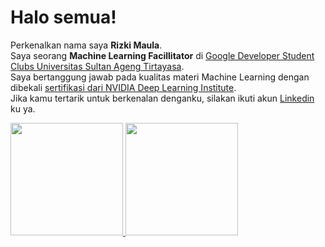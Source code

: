 # Halo semua! 
Perkenalkan nama saya **Rizki Maula**.\
Saya seorang **Machine Learning Facillitator** di [Google Developer Student Clubs Universitas Sultan Ageng Tirtayasa](https://gdsc.community.dev/universitas-sultan-ageng-tirtayasa/).\
Saya bertanggung jawab pada kualitas materi Machine Learning dengan dibekali [sertifikasi dari NVIDIA Deep Learning Institute](https://courses.nvidia.com/certificates/c3831c3b980b468791856de52f06450a/).\
Jika kamu tertarik untuk berkenalan denganku, silakan ikuti akun [Linkedin](https://www.linkedin.com/in/rizkim65/) ku ya.
 
<p align="left">
<a href="https://github.com/RizkiMaula65">
  <img height="180em" src="https://github-readme-stats-eight-theta.vercel.app/api?username=RizkiMaula65&show_icons=true&theme=algolia&include_all_commits=true&count_private=true"/>
  <img height="180em" src="https://github-readme-stats-eight-theta.vercel.app/api/top-langs/?username=RizkiMaula65&layout=compact&langs_count=8&theme=algolia"/>
</a>
</p>

<!--
**RizkiMaula65/RizkiMaula65** is a ✨ _special_ ✨ repository because its `README.md` (this file) appears on your GitHub profile.

Here are some ideas to get you started:

- 🔭 I’m currently working on ...
- 🌱 I’m currently learning ...
- 👯 I’m looking to collaborate on ...
- 🤔 I’m looking for help with ...
- 💬 Ask me about ...
- 📫 How to reach me: ...
- 😄 Pronouns: ...
- ⚡ Fun fact: ...
-->
